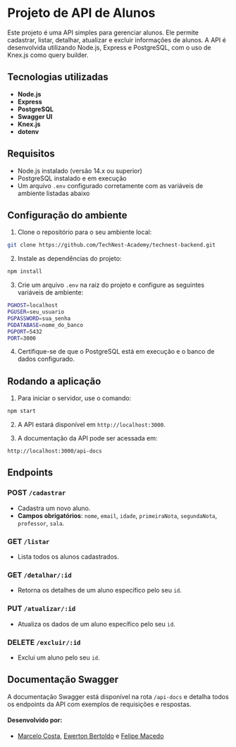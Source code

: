 # Projeto de API de Alunos

Este projeto é uma API simples para gerenciar alunos. Ele permite cadastrar, listar, detalhar, atualizar e excluir informações de alunos. A API é desenvolvida utilizando Node.js, Express e PostgreSQL, com o uso de Knex.js como query builder.

## Tecnologias utilizadas

- **Node.js**
- **Express**
- **PostgreSQL**
- **Swagger UI**
- **Knex.js**
- **dotenv**

## Requisitos

- Node.js instalado (versão 14.x ou superior)
- PostgreSQL instalado e em execução
- Um arquivo `.env` configurado corretamente com as variáveis de ambiente listadas abaixo

## Configuração do ambiente

1. Clone o repositório para o seu ambiente local:

```bash
git clone https://github.com/TechNest-Academy/technest-backend.git
```

2. Instale as dependências do projeto:

```bash
npm install
```

3. Crie um arquivo `.env` na raiz do projeto e configure as seguintes variáveis de ambiente:

```bash
PGHOST=localhost
PGUSER=seu_usuario
PGPASSWORD=sua_senha
PGDATABASE=nome_do_banco
PGPORT=5432
PORT=3000
```

4. Certifique-se de que o PostgreSQL está em execução e o banco de dados configurado.

## Rodando a aplicação

1. Para iniciar o servidor, use o comando:

```bash
npm start
```

2. A API estará disponível em `http://localhost:3000`.

3. A documentação da API pode ser acessada em:

```
http://localhost:3000/api-docs
```

## Endpoints

### POST `/cadastrar`
- Cadastra um novo aluno.
- **Campos obrigatórios**: `nome`, `email`, `idade`, `primeiraNota`, `segundaNota`, `professor`, `sala`.

### GET `/listar`
- Lista todos os alunos cadastrados.

### GET `/detalhar/:id`
- Retorna os detalhes de um aluno específico pelo seu `id`.

### PUT `/atualizar/:id`
- Atualiza os dados de um aluno específico pelo seu `id`.

### DELETE `/excluir/:id`
- Exclui um aluno pelo seu `id`.

## Documentação Swagger

A documentação Swagger está disponível na rota `/api-docs` e detalha todos os endpoints da API com exemplos de requisições e respostas.


#### Desenvolvido por:

- [Marcelo Costa](https://github.com/159753marcelo), [Ewerton Bertoldo](https://github.com/EwertonRafael) e [Felipe Macedo](https://github.com/felipemacedo1) 
